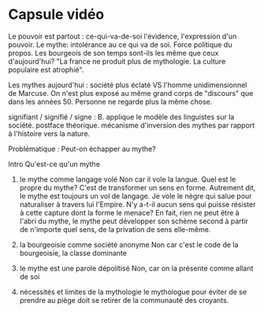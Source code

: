 # Capsule vidéo

Le pouvoir est partout : ce-qui-va-de-soi l'évidence, l'expression d'un pouvoir. Le mythe: intolérance au ce qui va de soi.
Force politique du propos.
Les bourgeois de son temps sont-ils les même que ceux d'aujourd'hui? "La france ne produit plus de mythologie. La culture populaire est atrophié".

Les mythes aujourd'hui : société plus éclaté VS l'homme unidimensionnel de Marcuse. On n'est plus exposé au même grand corps de "discours" que dans les années 50. Personne ne regarde plus la même chose.

signifiant / signifié / signe : B. applique le modèle des linguistes sur la société. postface théorique.
mécanisme d'inversion des mythes par rapport à l'histoire vers la nature.

Problématique : Peut-on échapper au mythe?

Intro Qu'est-ce qu'un mythe
1) le mythe comme langage volé
Non car il vole la langue.
Quel est le propre du mythe? C'est de transformer un sens en forme. Autrement dit, le mythe est toujours un vol de langage. Je vole le nègre qui salue pour naturaliser à travers lui l'Empire.
N'y a-t-il aucun sens qui puisse résister à cette capture dont la forme le menace? En fait, rien ne peut être à l'abri du mythe, le mythe peut développer son schème second à partir de n'importe quel sens, de la privation de sens elle-même.

2) la bourgeoisie comme société anonyme
Non car c'est le code de la bourgeoisie, la classe dominante

3) le mythe est une parole dépolitisé
Non, car on la présente comme allant de soi

4) nécessités et limites de la mythologie
le mythologue pour éviter de se prendre au piège doit se retirer de la communauté des croyants.